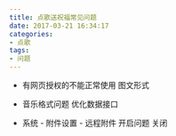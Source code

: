 ```yaml
---
title: 点歌送祝福常见问题
date: 2017-03-21 16:34:17
categories:
- 点歌
tags:
- 问题
---
```


<!-- more -->
* 有网页授权的不能正常使用
图文形式

* 音乐格式问题
优化数据接口

* 系统 - 附件设置 - 远程附件 开启问题
关闭
